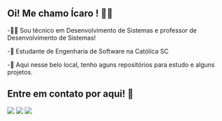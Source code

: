 ## Oi! Me chamo Ícaro ! 😶‍🌫️

-👨‍💻 Sou técnico em Desenvolvimento de Sistemas e professor de Desenvolvimento de Sistemas!

-🌱 Estudante de Engenharia de Software na Católica SC

-🔭 Aqui nesse belo local, tenho aguns repositórios para estudo e alguns projetos.

## Entre em contato por aqui! 📲

<div> 
    <a href = "mailto:icaro.botelho@catolicasc.edu.br"><img src="https://img.shields.io/badge/-Outlook-%23333?style=for-the-badge&logo=gmail&logoColor=white" target="_blank"></a>
    <a href = "mailto:icarobotelhosocial@gmail.com"><img src="https://img.shields.io/badge/-Gmail-%23333?style=for-the-badge&logo=gmail&logoColor=white" target="_blank"></a>
    <a href="https://www.linkedin.com/in/icarocbotelho/" target="_blank"><img src="https://img.shields.io/badge/-LinkedIn-%230077B5?style=for-the-badge&logo=linkedin&logoColor=white" target="_blank"></a>
</div>
